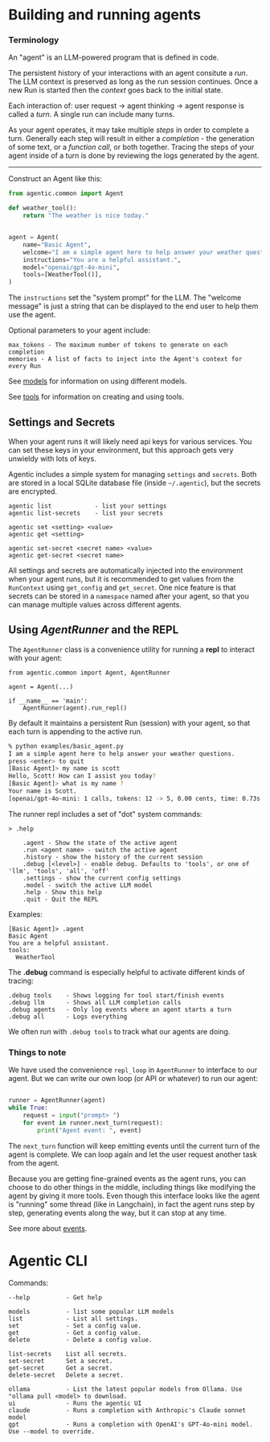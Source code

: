 # Building and running agents

### Terminology

An "agent" is an LLM-powered program that is defined in code. 

The persistent history of your interactions with an agent consitute a _run_. The LLM
context is preserved as long as the run session continues. Once a new Run is started then
the _context_ goes back to the initial state.

Each interaction of: user request -> agent thinking -> agent response is called a _turn_.
A single run can include many turns. 

As your agent operates, it may take multiple _steps_ in order to complete a turn. Generally
each step will result in either a _completion_ - the generation of some text, or a _function call_,
or both together. Tracing the steps of your agent inside of a turn is done by reviewing the logs
generated by the agent.

--------------

Construct an Agent like this:

```python
from agentic.common import Agent

def weather_tool():
    return "The weather is nice today."


agent = Agent(
    name="Basic Agent",
    welcome="I am a simple agent here to help answer your weather questions.",
    instructions="You are a helpful assistant.",
    model="openai/gpt-4o-mini",
    tools=[WeatherTool()],
)
```

The `instructions` set the "system prompt" for the LLM. The "welcome message" is just a string
that can be displayed to the end user to help them use the agent.

Optional parameters to your agent include:

    max_tokens - The maximum number of tokens to generate on each completion
    memories - A list of facts to inject into the Agent's context for every Run

See [models](./Models.md) for information on using different models. 

See [tools](./Tools.md) for information on creating and using tools.

## Settings and Secrets

When your agent runs it will likely need api keys for various services. You can set these
keys in your environment, but this approach gets very unwieldy with lots of keys.

Agentic includes a simple system for managing `settings` and `secrets`. Both are stored
in a local SQLite database file (inside `~/.agentic`), but the secrets are encrypted.

    agentic list            - list your settings
    agentic list-secrets    - list your secrets

    agentic set <setting> <value> 
    agentic get <setting>        
    
    agentic set-secret <secret name> <value>
    agentic get-secret <secret name>

All settings and secrets are automatically injected into the environment when your agent runs,
but it is recommended to get values from the `RunContext` using `get_config` and `get_secret`.
One nice feature is that secrets can be stored in a `namespace` named after your agent, so
that you can manage multiple values across different agents.

## Using _AgentRunner_ and the REPL

The `AgentRunner` class is a convenience utility for running a **repl** to interact with your
agent:

```
from agentic.common import Agent, AgentRunner

agent = Agent(...)

if __name__ == 'main':
    AgentRunner(agent).run_repl()
```

By default it maintains a persistent Run (session) with your agent, so that each turn is appending
to the active run. 

```sh
% python examples/basic_agent.py 
I am a simple agent here to help answer your weather questions.
press <enter> to quit
[Basic Agent]> my name is scott
Hello, Scott! How can I assist you today?
[Basic Agent]> what is my name ?
Your name is Scott.
[openai/gpt-4o-mini: 1 calls, tokens: 12 -> 5, 0.00 cents, time: 0.73s tc: 0.00 c, ctx: 40]
```

The runner repl includes a set of "dot" system commands:

```
> .help

    .agent - Show the state of the active agent
    .run <agent name> - switch the active agent
    .history - show the history of the current session
    .debug [<level>] - enable debug. Defaults to 'tools', or one of 'llm', 'tools', 'all', 'off'
    .settings - show the current config settings
    .model - switch the active LLM model
    .help - Show this help
    .quit - Quit the REPL
```

Examples:

```
[Basic Agent]> .agent
Basic Agent
You are a helpful assistant.
tools:
  WeatherTool
```

The **.debug** command is especially helpful to activate different kinds of tracing:

    .debug tools    - Shows logging for tool start/finish events
    .debug llm      - Shows all LLM completion calls
    .debug agents   - Only log events where an agent starts a turn
    .debug all      - Logs everything

We often run with `.debug tools` to track what our agents are doing.

### Things to note

We have used the convenience `repl_loop` in `AgentRunner` to interface to our agent.
But we can write our own loop (or API or whatever) to run our agent:

```python

runner = AgentRunner(agent)
while True:
    request = input("prompt> ")
    for event in runner.next_turn(request):
        print("Agent event: ", event)
```

The `next_turn` function will keep emitting events until the current turn of the agent is
complete. We can loop again and let the user request another task from the agent.

Because you are getting fine-grained events as the agent runs, you can
choose to do other things in the middle, including things like modifying the agent
by giving it more tools. Even though this interface looks like the agent is
"running" some thread (like in Langchain), in fact the agent runs step by step, generating
events along the way, but it can stop at any time.

See more about [events](./Events.md).

# Agentic CLI

Commands:

    --help          - Get help

    models          - list some popular LLM models
    list            - List all settings.
    set             - Set a config value.
    get             - Get a config value.
    delete          - Delete a config value.

    list-secrets    List all secrets.
    set-secret      Set a secret.
    get-secret      Get a secret.
    delete-secret   Delete a secret.

    ollama          - List the latest popular models from Ollama. Use "ollama pull <model> to download.
    ui              - Runs the agentic UI
    claude          - Runs a completion with Anthropic's Claude sonnet model
    gpt             - Runs a completion with OpenAI's GPT-4o-mini model. Use --model to override.


